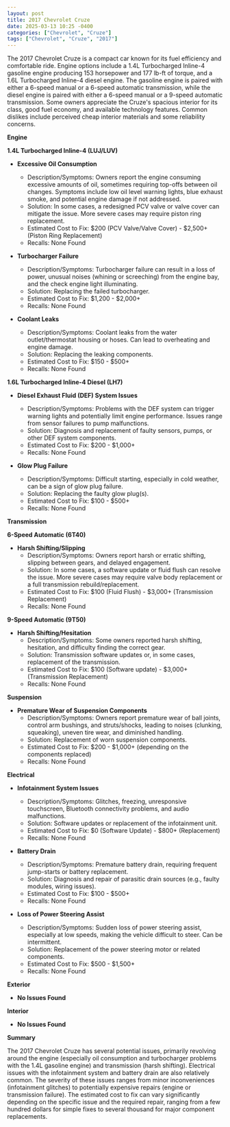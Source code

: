 ```yaml
---
layout: post
title: 2017 Chevrolet Cruze
date: 2025-03-13 10:25 -0400
categories: ["Chevrolet", "Cruze"]
tags: ["Chevrolet", "Cruze", "2017"]
---
```

The 2017 Chevrolet Cruze is a compact car known for its fuel efficiency and comfortable ride. Engine options include a 1.4L Turbocharged Inline-4 gasoline engine producing 153 horsepower and 177 lb-ft of torque, and a 1.6L Turbocharged Inline-4 diesel engine. The gasoline engine is paired with either a 6-speed manual or a 6-speed automatic transmission, while the diesel engine is paired with either a 6-speed manual or a 9-speed automatic transmission. Some owners appreciate the Cruze's spacious interior for its class, good fuel economy, and available technology features. Common dislikes include perceived cheap interior materials and some reliability concerns.

**Engine**

**1.4L Turbocharged Inline-4 (LUJ/LUV)**

*   **Excessive Oil Consumption**
    *   Description/Symptoms: Owners report the engine consuming excessive amounts of oil, sometimes requiring top-offs between oil changes. Symptoms include low oil level warning lights, blue exhaust smoke, and potential engine damage if not addressed.
    *   Solution: In some cases, a redesigned PCV valve or valve cover can mitigate the issue. More severe cases may require piston ring replacement.
    *   Estimated Cost to Fix: $200 (PCV Valve/Valve Cover) - $2,500+ (Piston Ring Replacement)
    *   Recalls: None Found

*   **Turbocharger Failure**
    *   Description/Symptoms: Turbocharger failure can result in a loss of power, unusual noises (whining or screeching) from the engine bay, and the check engine light illuminating.
    *   Solution: Replacing the failed turbocharger.
    *   Estimated Cost to Fix: $1,200 - $2,000+
    *   Recalls: None Found

*   **Coolant Leaks**
    *   Description/Symptoms: Coolant leaks from the water outlet/thermostat housing or hoses. Can lead to overheating and engine damage.
    *   Solution: Replacing the leaking components.
    *   Estimated Cost to Fix: $150 - $500+
    *   Recalls: None Found

**1.6L Turbocharged Inline-4 Diesel (LH7)**

*   **Diesel Exhaust Fluid (DEF) System Issues**
    *   Description/Symptoms: Problems with the DEF system can trigger warning lights and potentially limit engine performance. Issues range from sensor failures to pump malfunctions.
    *   Solution: Diagnosis and replacement of faulty sensors, pumps, or other DEF system components.
    *   Estimated Cost to Fix: $200 - $1,000+
    *   Recalls: None Found

*   **Glow Plug Failure**
    *   Description/Symptoms: Difficult starting, especially in cold weather, can be a sign of glow plug failure.
    *   Solution: Replacing the faulty glow plug(s).
    *   Estimated Cost to Fix: $100 - $500+
    *   Recalls: None Found

**Transmission**

**6-Speed Automatic (6T40)**

*   **Harsh Shifting/Slipping**
    *   Description/Symptoms: Owners report harsh or erratic shifting, slipping between gears, and delayed engagement.
    *   Solution: In some cases, a software update or fluid flush can resolve the issue. More severe cases may require valve body replacement or a full transmission rebuild/replacement.
    *   Estimated Cost to Fix: $100 (Fluid Flush) - $3,000+ (Transmission Replacement)
    *   Recalls: None Found

**9-Speed Automatic (9T50)**

*   **Harsh Shifting/Hesitation**
    *   Description/Symptoms: Some owners reported harsh shifting, hesitation, and difficulty finding the correct gear.
    *   Solution: Transmission software updates or, in some cases, replacement of the transmission.
    *   Estimated Cost to Fix: $100 (Software update) - $3,000+ (Transmission Replacement)
    *   Recalls: None Found

**Suspension**

*   **Premature Wear of Suspension Components**
    *   Description/Symptoms: Owners report premature wear of ball joints, control arm bushings, and struts/shocks, leading to noises (clunking, squeaking), uneven tire wear, and diminished handling.
    *   Solution: Replacement of worn suspension components.
    *   Estimated Cost to Fix: $200 - $1,000+ (depending on the components replaced)
    *   Recalls: None Found

**Electrical**

*   **Infotainment System Issues**
    *   Description/Symptoms: Glitches, freezing, unresponsive touchscreen, Bluetooth connectivity problems, and audio malfunctions.
    *   Solution: Software updates or replacement of the infotainment unit.
    *   Estimated Cost to Fix: $0 (Software Update) - $800+ (Replacement)
    *   Recalls: None Found

*   **Battery Drain**
    *   Description/Symptoms: Premature battery drain, requiring frequent jump-starts or battery replacement.
    *   Solution: Diagnosis and repair of parasitic drain sources (e.g., faulty modules, wiring issues).
    *   Estimated Cost to Fix: $100 - $500+
    *   Recalls: None Found

*   **Loss of Power Steering Assist**
    *   Description/Symptoms: Sudden loss of power steering assist, especially at low speeds, making the vehicle difficult to steer. Can be intermittent.
    *   Solution: Replacement of the power steering motor or related components.
    *   Estimated Cost to Fix: $500 - $1,500+
    *   Recalls: None Found

**Exterior**

*   **No Issues Found**

**Interior**

*   **No Issues Found**

**Summary**

The 2017 Chevrolet Cruze has several potential issues, primarily revolving around the engine (especially oil consumption and turbocharger problems with the 1.4L gasoline engine) and transmission (harsh shifting). Electrical issues with the infotainment system and battery drain are also relatively common. The severity of these issues ranges from minor inconveniences (infotainment glitches) to potentially expensive repairs (engine or transmission failure). The estimated cost to fix can vary significantly depending on the specific issue and the required repair, ranging from a few hundred dollars for simple fixes to several thousand for major component replacements.

